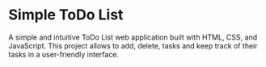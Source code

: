 # Simple ToDo List
A simple and intuitive ToDo List web application built with HTML, CSS, and JavaScript. 
This project allows to add, delete, tasks and keep track of their tasks in a user-friendly interface.
